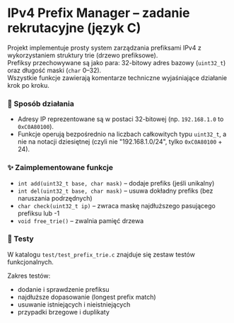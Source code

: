 # IPv4 Prefix Manager – zadanie rekrutacyjne (język C)

Projekt implementuje prosty system zarządzania prefiksami IPv4 z wykorzystaniem struktury trie (drzewo prefiksowe).  
Prefiksy przechowywane są jako para: 32-bitowy adres bazowy (`uint32_t`) oraz długość maski (`char` 0–32).  
Wszystkie funkcje zawierają komentarze techniczne wyjaśniające działanie krok po kroku.

### 📌 Sposób działania

- Adresy IP reprezentowane są w postaci 32-bitowej (np. `192.168.1.0` to `0xC0A80100`).
- Funkcje operują bezpośrednio na liczbach całkowitych typu `uint32_t`, a nie na notacji dziesiętnej (czyli nie "192.168.1.0/24", tylko `0xC0A80100` + 24).

### ✨ Zaimplementowane funkcje

- `int add(uint32_t base, char mask)` – dodaje prefiks (jeśli unikalny)
- `int del(uint32_t base, char mask)` – usuwa dokładny prefiks (bez naruszania podrzędnych)
- `char check(uint32_t ip)` – zwraca maskę najdłuższego pasującego prefiksu lub -1
- `void free_trie()` – zwalnia pamięć drzewa

### 🧪 Testy

W katalogu `test/test_prefix_trie.c` znajduje się zestaw testów funkcjonalnych.

Zakres testów:
- dodanie i sprawdzenie prefiksu
- najdłuższe dopasowanie (longest prefix match)
- usuwanie istniejących i nieistniejących
- przypadki brzegowe i duplikaty